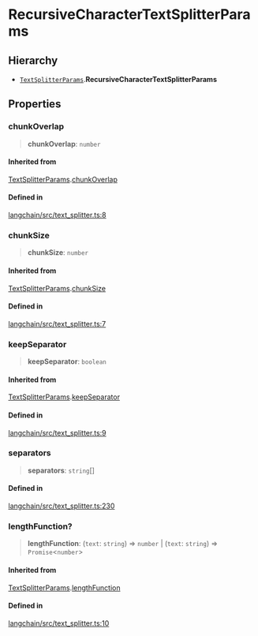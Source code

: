RecursiveCharacterTextSplitterParams
====================================

Hierarchy[](#hierarchy "Direct link to Hierarchy")
---------------------------------------------------

*   [`TextSplitterParams`](/docs/api/text_splitter/interfaces/TextSplitterParams).**RecursiveCharacterTextSplitterParams**

Properties[](#properties "Direct link to Properties")
------------------------------------------------------

### chunkOverlap[](#chunkoverlap "Direct link to chunkOverlap")

> **chunkOverlap**: `number`

#### Inherited from[](#inherited-from "Direct link to Inherited from")

[TextSplitterParams](/docs/api/text_splitter/interfaces/TextSplitterParams).[chunkOverlap](/docs/api/text_splitter/interfaces/TextSplitterParams#chunkoverlap)

#### Defined in[](#defined-in "Direct link to Defined in")

[langchain/src/text\_splitter.ts:8](https://github.com/hwchase17/langchainjs/blob/1c1274d/langchain/src/text_splitter.ts#L8)

### chunkSize[](#chunksize "Direct link to chunkSize")

> **chunkSize**: `number`

#### Inherited from[](#inherited-from-1 "Direct link to Inherited from")

[TextSplitterParams](/docs/api/text_splitter/interfaces/TextSplitterParams).[chunkSize](/docs/api/text_splitter/interfaces/TextSplitterParams#chunksize)

#### Defined in[](#defined-in-1 "Direct link to Defined in")

[langchain/src/text\_splitter.ts:7](https://github.com/hwchase17/langchainjs/blob/1c1274d/langchain/src/text_splitter.ts#L7)

### keepSeparator[](#keepseparator "Direct link to keepSeparator")

> **keepSeparator**: `boolean`

#### Inherited from[](#inherited-from-2 "Direct link to Inherited from")

[TextSplitterParams](/docs/api/text_splitter/interfaces/TextSplitterParams).[keepSeparator](/docs/api/text_splitter/interfaces/TextSplitterParams#keepseparator)

#### Defined in[](#defined-in-2 "Direct link to Defined in")

[langchain/src/text\_splitter.ts:9](https://github.com/hwchase17/langchainjs/blob/1c1274d/langchain/src/text_splitter.ts#L9)

### separators[](#separators "Direct link to separators")

> **separators**: `string`\[\]

#### Defined in[](#defined-in-3 "Direct link to Defined in")

[langchain/src/text\_splitter.ts:230](https://github.com/hwchase17/langchainjs/blob/1c1274d/langchain/src/text_splitter.ts#L230)

### lengthFunction?[](#lengthfunction "Direct link to lengthFunction?")

> **lengthFunction**: (`text`: `string`) => `number` | (`text`: `string`) => `Promise`<`number`\>

#### Inherited from[](#inherited-from-3 "Direct link to Inherited from")

[TextSplitterParams](/docs/api/text_splitter/interfaces/TextSplitterParams).[lengthFunction](/docs/api/text_splitter/interfaces/TextSplitterParams#lengthfunction)

#### Defined in[](#defined-in-4 "Direct link to Defined in")

[langchain/src/text\_splitter.ts:10](https://github.com/hwchase17/langchainjs/blob/1c1274d/langchain/src/text_splitter.ts#L10)